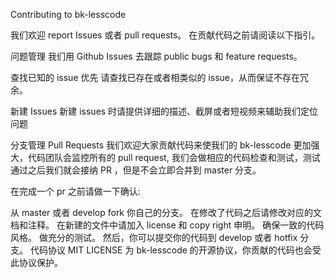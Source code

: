 Contributing to bk-lesscode

我们欢迎 report Issues 或者 pull requests。 在贡献代码之前请阅读以下指引。

问题管理
我们用 Github Issues 去跟踪 public bugs 和 feature requests。

查找已知的 issue 优先
请查找已存在或者相类似的 issue，从而保证不存在冗余。

新建 Issues
新建 issues 时请提供详细的描述、截屏或者短视频来辅助我们定位问题

分支管理
Pull Requests
我们欢迎大家贡献代码来使我们的 bk-lesscode 更加强大，代码团队会监控所有的 pull request, 我们会做相应的代码检查和测试，测试通过之后我们就会接纳 PR ，但是不会立即合并到 master 分支。

在完成一个 pr 之前请做一下确认:

从 master 或者 develop fork 你自己的分支。
在修改了代码之后请修改对应的文档和注释。
在新建的文件中请加入 license 和 copy right 申明。
确保一致的代码风格。
做充分的测试。
然后，你可以提交你的代码到 develop 或者 hotfix 分支。
代码协议
MIT LICENSE 为 bk-lesscode 的开源协议，你贡献的代码也会受此协议保护。
